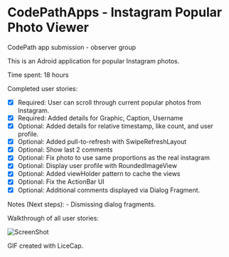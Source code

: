 # CodePathApps - Instagram Popular Photo Viewer
CodePath app submission - observer group

This is an Adroid application for popular Instagram photos. 

Time spent: 18 hours 

Completed user stories:
* [x] Required: User can scroll through current popular photos from Instagram. 
* [x] Required: Added details for Graphic, Caption, Username
* [x] Optional: Added details for relative timestamp, like count, and user profile.
* [x] Optional: Added pull-to-refresh with SwipeRefreshLayout
* [x] Optional: Show last 2 comments
* [x] Optional: Fix photo to use same proportions as the real instagram
* [x] Optional: Display user profile with RoundedImageView
* [x] Optional: Added viewHolder pattern to cache the views
* [x] Optional: Fix the ActionBar UI
* [x] Optional: Additional comments displayed via Dialog Fragment. 

Notes (Next steps):
    - Dismissing dialog fragments.

Walkthrough of all user stories:

![ScreenShot](https://github.com/bchandramouli/CodePathApps/blob/master/InstaView/instaView.gif)

GIF created with LiceCap.
